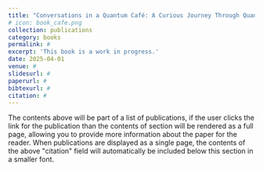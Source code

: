 ```yaml
---
title: "Conversations in a Quantum Café: A Curious Journey Through Quantum Computing for Everyone"
# icon: book_cafe.png
collection: publications
category: books
permalink: #
excerpt: 'This book is a work in progress.'
date: 2025-04-01
venue: #
slidesurl: #
paperurl: #
bibtexurl: #
citation: #
---
```

The contents above will be part of a list of publications, if the user clicks the link for the publication than the contents of section will be rendered as a full page, allowing you to provide more information about the paper for the reader. When publications are displayed as a single page, the contents of the above "citation" field will automatically be included below this section in a smaller font.
